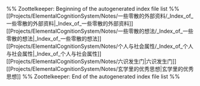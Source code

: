 %% Zoottelkeeper: Beginning of the autogenerated index file list  %%
 [[Projects/ElementalCognitionSystem/Notes/一些零散的外部资料/_Index_of_一些零散的外部资料|_Index_of_一些零散的外部资料]]
 [[Projects/ElementalCognitionSystem/Notes/一些零散的想法/_Index_of_一些零散的想法|_Index_of_一些零散的想法]]
 [[Projects/ElementalCognitionSystem/Notes/个人与社会属性/_Index_of_个人与社会属性|_Index_of_个人与社会属性]]
 [[Projects/ElementalCognitionSystem/Notes/六识发生门|六识发生门]]
 [[Projects/ElementalCognitionSystem/Notes/玄学里的优秀思想|玄学里的优秀思想]]
%% Zoottelkeeper: End of the autogenerated index file list  %%
